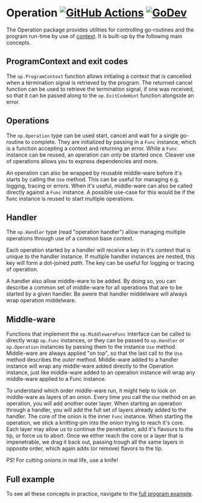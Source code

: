 # Operation [![GitHub Actions](https://github.com/clarify/op/workflows/Go/badge.svg?branch=master)](https://github.com/clarify/op/actions?query=workflow%3AGo+branch%3Amaster) [![GoDev](https://img.shields.io/static/v1?label=go.dev&message=reference&color=blue)](https://pkg.go.dev/github.com/clarify/op)

The Operation package provides utilities for controlling go-routines and the program run-time by use of [context](https://golang.org/pkg/context). It is built-up by the following main concepts.

## ProgramContext and exit codes

The `op.ProgramContext` function allows initialing a context that is cancelled when a termination signal is retrieved by the program. The returned cancel function can be used to retrieve the termination signal, if one was received, so that it can be passed along to the `op.ExitCodeHint` function alongside an error.

## Operations

The `op.Operation` type can be used start, cancel and wait for a single go-routine to complete. They are initialized by passing in a `Func` instance, which is a function accepting a context and returning an error. While a `Func` instance can be reused, an operation can _only_ be started once. Cleaver use of operations allows you to express dependencies and more.

An operation can also be wrapped by reusable middle-ware before it's starts by calling the `Use` method. This can be useful for managing e.g. logging, tracing or errors. When it's useful, middle-ware can also be called directly against a `Func` instance. A possible use-case for this would be if the func instance is reused to start multiple operations.

## Handler

The `op.Handler` type (read "operation handler") allow managing multiple operations through use of a common base context.

Each operation started by a handler will receive a key in it's context that is unique to the handler instance. If multiple handler instances are nested, this key will form a dot-joined _path_. The key can be useful for logging or tracing of operation.

A handler also allow middle-ware to be added. By doing so, you can describe a common set of middle-ware for all operations that are to be started by a given handler. Be awere that handler middelware will always wrap operation middelware.


## Middle-ware

Functions that implement the `op.MiddlewareFunc` interface can be called to directly wrap `op.Func` instances, or they can be passed to `op.Handler` or `op.Operation` instances by passing them to the instance `Use` method. Middle-ware are always applied "on top", so that the last call to the `Use` method describes the _outer_ method. Middle-ware added to a handler instance will wrap any middle-ware added directly to the Operation instance, just like middle-ware added to an operation instance will wrap any middle-ware applied to a Func instance.

To understand which order middle-ware run, it might help to look on middle-ware as layers of an onion. Every time you call the `Use` method on an operation, you will add another outer layer. When starting an operation through a handler, you will add the full set of layers already added to the handler. The core of the onion is the inner `Func` instance. When starting the operation, we stick a knitting-pin into the onion trying to reach it's core. Each layer may allow us to continue the penetration, add it's flavours to the tip, or force us to abort. Once we either reach the core or a layer that is impenetrable, we drag it back out, passing trough all the same layers in opposite order, which again adds (or remove) flavors to the tip.

PS! For cutting onions in real life, use a knife!

## Full example

To see all these concepts in practice, navigate to the [full program example](/examples/full-program/main.go).
